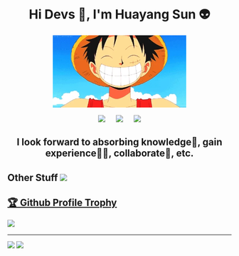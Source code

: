 <h1 align="center">Hi Devs 👋, I'm Huayang Sun 👽</h1>


<p align="center">
  <img src="https://raw.githubusercontent.com/XmchxUp/XmchxUp/master/img/giphy.webp" width=300>
</p>

<p align="center">
  <a href="https://twitter.com/FantasyOverflow"><img src="https://img.shields.io/badge/twitter-%231DA1F2.svg?&style=for-the-badge&logo=twitter&logoColor=white" /></a>
  &nbsp;&nbsp;&nbsp;&nbsp;
  <a href="mailto:sunhuayangak47@gmail.com"><img src="https://img.shields.io/badge/gmail-%23D14836.svg?&style=for-the-badge&logo=gmail&logoColor=white" /></a>
  &nbsp;&nbsp;&nbsp;&nbsp;
  <a href="https://www.facebook.com/profile.php?id=100036373952166"><img src="https://img.shields.io/badge/facebook-%231877F2.svg?&style=for-the-badge&logo=facebook&logoColor=white" /></a>
</p>

<h2 align="center">
  I look forward to absorbing knowledge🧠, gain experience👨‍🏭, collaborate🤝, etc.
</h2>

## Other Stuff  <img src="https://komarev.com/ghpvc/?username=XmchxUp&color=orange" />
<a href="https://github.com/ryo-ma/github-profile-trophy"><h2>🏆 Github Profile Trophy</h2></a>
<a href="https://github.com/ryo-ma/github-profile-trophy">
  <img src="https://github-profile-trophy.vercel.app/?username=xmchxup&column=7"/>
</a>

---
  <img height="137px" align="" src="https://github-readme-stats.vercel.app/api?username=xmchxup&hide_title=true&hide_border=true&show_icons=true&include_all_commits=true&line_height=21&bg_color=0,EC6C6C,FFD479,FFFC79,73FA79&theme=graywhite&locale=en" />
  <img height="137px" src="https://github-readme-stats.vercel.app/api/top-langs/?username=xmchxup&hide=css,scss,html&langs_count=8&hide_title=true&hide_border=true&layout=compact&bg_color=0,73FA79,73FDFF,D783FF&theme=graywhite&locale=en" />
  <!--START_SECTION:waka-->
  <!--END_SECTION:waka-->




